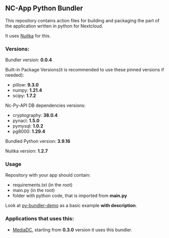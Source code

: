  ## NC-App Python Bundler

This repository contains action files for building and packaging the part of the application written in python for Nextcloud.

It uses [Nuitka](https://github.com/Nuitka/Nuitka) for this.

### Versions:

Bundler version: **0.0.4**

Built-in Package Versions(it is recommended to use these pinned versions if needed):

- pillow: **9.3.0**
- numpy: **1.21.4**
- scipy: **1.7.2**

Nc-Py-API DB dependencies versions:

- cryptography: **38.0.4**
- pynacl: **1.5.0**
- pymysql: **1.0.2**
- pg8000: **1.29.4**

Bundled Python version: **3.9.16**

Nuitka version: **1.2.7**

### Usage

Repository with your app should contain:

- requirements.txt (in the root)
- main.py (in the root)
- folder with python code, that is imported from **main.py**

Look at [py-bundler-demo](https://github.com/cloud-py-api/py_bundler-demo) as a basic example **with description**.

### Applications that uses this:

- [MediaDC](https://github.com/andrey18106/mediadc), starting from **0.3.0** version it uses this bundler.
